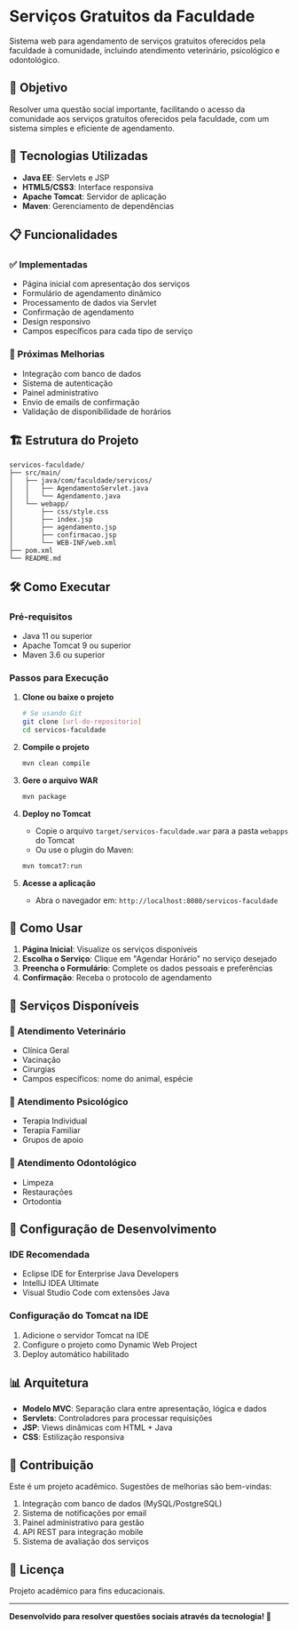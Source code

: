 # Serviços Gratuitos da Faculdade

Sistema web para agendamento de serviços gratuitos oferecidos pela faculdade à comunidade, incluindo atendimento veterinário, psicológico e odontológico.

## 🎯 Objetivo

Resolver uma questão social importante, facilitando o acesso da comunidade aos serviços gratuitos oferecidos pela faculdade, com um sistema simples e eficiente de agendamento.

## 🚀 Tecnologias Utilizadas

- **Java EE**: Servlets e JSP
- **HTML5/CSS3**: Interface responsiva
- **Apache Tomcat**: Servidor de aplicação
- **Maven**: Gerenciamento de dependências

## 📋 Funcionalidades

### ✅ Implementadas
- Página inicial com apresentação dos serviços
- Formulário de agendamento dinâmico
- Processamento de dados via Servlet
- Confirmação de agendamento
- Design responsivo
- Campos específicos para cada tipo de serviço

### 🔄 Próximas Melhorias
- Integração com banco de dados
- Sistema de autenticação
- Painel administrativo
- Envio de emails de confirmação
- Validação de disponibilidade de horários

## 🏗️ Estrutura do Projeto

```
servicos-faculdade/
├── src/main/
│   ├── java/com/faculdade/servicos/
│   │   ├── AgendamentoServlet.java
│   │   └── Agendamento.java
│   └── webapp/
│       ├── css/style.css
│       ├── index.jsp
│       ├── agendamento.jsp
│       ├── confirmacao.jsp
│       └── WEB-INF/web.xml
├── pom.xml
└── README.md
```

## 🛠️ Como Executar

### Pré-requisitos
- Java 11 ou superior
- Apache Tomcat 9 ou superior
- Maven 3.6 ou superior

### Passos para Execução

1. **Clone ou baixe o projeto**
   ```bash
   # Se usando Git
   git clone [url-do-repositorio]
   cd servicos-faculdade
   ```

2. **Compile o projeto**
   ```bash
   mvn clean compile
   ```

3. **Gere o arquivo WAR**
   ```bash
   mvn package
   ```

4. **Deploy no Tomcat**
   - Copie o arquivo `target/servicos-faculdade.war` para a pasta `webapps` do Tomcat
   - Ou use o plugin do Maven:
   ```bash
   mvn tomcat7:run
   ```

5. **Acesse a aplicação**
   - Abra o navegador em: `http://localhost:8080/servicos-faculdade`

## 📱 Como Usar

1. **Página Inicial**: Visualize os serviços disponíveis
2. **Escolha o Serviço**: Clique em "Agendar Horário" no serviço desejado
3. **Preencha o Formulário**: Complete os dados pessoais e preferências
4. **Confirmação**: Receba o protocolo de agendamento

## 🎨 Serviços Disponíveis

### 🐾 Atendimento Veterinário
- Clínica Geral
- Vacinação
- Cirurgias
- Campos específicos: nome do animal, espécie

### 🧠 Atendimento Psicológico
- Terapia Individual
- Terapia Familiar
- Grupos de apoio

### 🦷 Atendimento Odontológico
- Limpeza
- Restaurações
- Ortodontia

## 🔧 Configuração de Desenvolvimento

### IDE Recomendada
- Eclipse IDE for Enterprise Java Developers
- IntelliJ IDEA Ultimate
- Visual Studio Code com extensões Java

### Configuração do Tomcat na IDE
1. Adicione o servidor Tomcat na IDE
2. Configure o projeto como Dynamic Web Project
3. Deploy automático habilitado

## 📊 Arquitetura

- **Modelo MVC**: Separação clara entre apresentação, lógica e dados
- **Servlets**: Controladores para processar requisições
- **JSP**: Views dinâmicas com HTML + Java
- **CSS**: Estilização responsiva

## 🤝 Contribuição

Este é um projeto acadêmico. Sugestões de melhorias são bem-vindas:

1. Integração com banco de dados (MySQL/PostgreSQL)
2. Sistema de notificações por email
3. Painel administrativo para gestão
4. API REST para integração mobile
5. Sistema de avaliação dos serviços

## 📄 Licença

Projeto acadêmico para fins educacionais.

---

**Desenvolvido para resolver questões sociais através da tecnologia! 🌟**